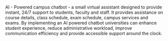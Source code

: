 AI - Powered campus chatbot - a small virtual assistant designed to provide instant, 24/7 support to students, faculty and staff. It provides assistance on course details, class schedule, exam schedule, campus services and exams. By implementing an AI powered chatbot universities can enhance student experience, reduce administrative workload, improve communication efficiency and provide accessible support around the clock.
